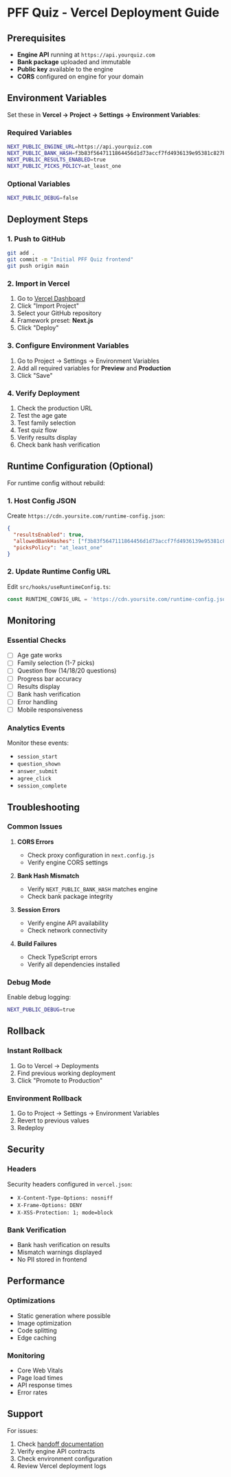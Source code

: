 # PFF Quiz - Vercel Deployment Guide

## Prerequisites

- **Engine API** running at `https://api.yourquiz.com`
- **Bank package** uploaded and immutable
- **Public key** available to the engine
- **CORS** configured on engine for your domain

## Environment Variables

Set these in **Vercel → Project → Settings → Environment Variables**:

### Required Variables

```bash
NEXT_PUBLIC_ENGINE_URL=https://api.yourquiz.com
NEXT_PUBLIC_BANK_HASH=f3b83f5647111864456d1d73accf7fd4936139e95381c827b0c4d2353749c6df
NEXT_PUBLIC_RESULTS_ENABLED=true
NEXT_PUBLIC_PICKS_POLICY=at_least_one
```

### Optional Variables

```bash
NEXT_PUBLIC_DEBUG=false
```

## Deployment Steps

### 1. Push to GitHub

```bash
git add .
git commit -m "Initial PFF Quiz frontend"
git push origin main
```

### 2. Import in Vercel

1. Go to [Vercel Dashboard](https://vercel.com/dashboard)
2. Click "Import Project"
3. Select your GitHub repository
4. Framework preset: **Next.js**
5. Click "Deploy"

### 3. Configure Environment Variables

1. Go to Project → Settings → Environment Variables
2. Add all required variables for **Preview** and **Production**
3. Click "Save"

### 4. Verify Deployment

1. Check the production URL
2. Test the age gate
3. Test family selection
4. Test quiz flow
5. Verify results display
6. Check bank hash verification

## Runtime Configuration (Optional)

For runtime config without rebuild:

### 1. Host Config JSON

Create `https://cdn.yoursite.com/runtime-config.json`:

```json
{
  "resultsEnabled": true,
  "allowedBankHashes": ["f3b83f5647111864456d1d73accf7fd4936139e95381c827b0c4d2353749c6df"],
  "picksPolicy": "at_least_one"
}
```

### 2. Update Runtime Config URL

Edit `src/hooks/useRuntimeConfig.ts`:

```typescript
const RUNTIME_CONFIG_URL = 'https://cdn.yoursite.com/runtime-config.json';
```

## Monitoring

### Essential Checks

- [ ] Age gate works
- [ ] Family selection (1-7 picks)
- [ ] Question flow (14/18/20 questions)
- [ ] Progress bar accuracy
- [ ] Results display
- [ ] Bank hash verification
- [ ] Error handling
- [ ] Mobile responsiveness

### Analytics Events

Monitor these events:
- `session_start`
- `question_shown`
- `answer_submit`
- `agree_click`
- `session_complete`

## Troubleshooting

### Common Issues

1. **CORS Errors**
   - Check proxy configuration in `next.config.js`
   - Verify engine CORS settings

2. **Bank Hash Mismatch**
   - Verify `NEXT_PUBLIC_BANK_HASH` matches engine
   - Check bank package integrity

3. **Session Errors**
   - Verify engine API availability
   - Check network connectivity

4. **Build Failures**
   - Check TypeScript errors
   - Verify all dependencies installed

### Debug Mode

Enable debug logging:

```bash
NEXT_PUBLIC_DEBUG=true
```

## Rollback

### Instant Rollback

1. Go to Vercel → Deployments
2. Find previous working deployment
3. Click "Promote to Production"

### Environment Rollback

1. Go to Project → Settings → Environment Variables
2. Revert to previous values
3. Redeploy

## Security

### Headers

Security headers configured in `vercel.json`:
- `X-Content-Type-Options: nosniff`
- `X-Frame-Options: DENY`
- `X-XSS-Protection: 1; mode=block`

### Bank Verification

- Bank hash verification on results
- Mismatch warnings displayed
- No PII stored in frontend

## Performance

### Optimizations

- Static generation where possible
- Image optimization
- Code splitting
- Edge caching

### Monitoring

- Core Web Vitals
- Page load times
- API response times
- Error rates

## Support

For issues:
1. Check [handoff documentation](../HANDOFF_PROMPT.md)
2. Verify engine API contracts
3. Check environment configuration
4. Review Vercel deployment logs
